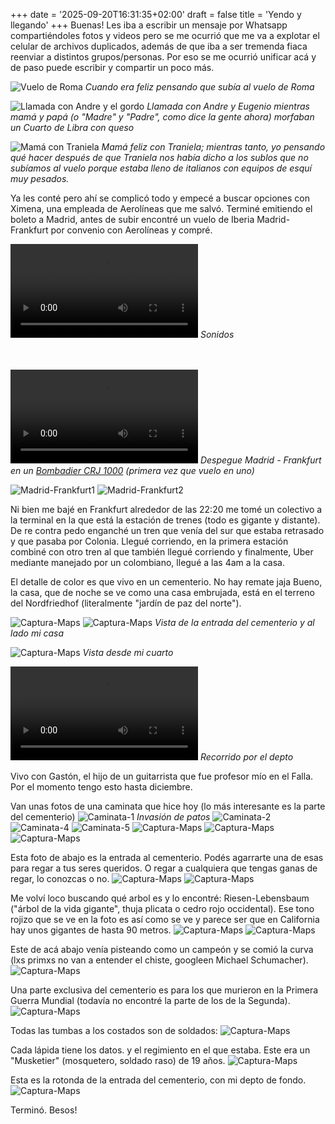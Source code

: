+++
date = '2025-09-20T16:31:35+02:00'
draft = false
title = 'Yendo y llegando'
+++
Buenas! Les iba a escribir un mensaje por Whatsapp compartiéndoles fotos y videos pero se me ocurrió que me va a explotar el celular de archivos duplicados, además de que iba a ser tremenda fiaca reenviar a distintos grupos/personas. Por eso se me ocurrió unificar acá y de paso puede escribir y compartir un poco más.

![Vuelo de Roma](/images/1/1.jpg)
*Cuando era feliz pensando que subía al vuelo de Roma*


![Llamada con Andre y el gordo](/images/1/2.png)
*Llamada con Andre y Eugenio mientras mamá y papá (o "Madre" y "Padre", como dice la gente ahora) morfaban un Cuarto de Libra con queso*

![Mamá con Traniela](/images/1/3.jpg)
*Mamá feliz con Traniela; mientras tanto, yo pensando qué hacer después de que Traniela nos había dicho a los sublos que no subíamos al vuelo porque estaba lleno de italianos con equipos de esquí muy pesados.*

Ya les conté pero ahí se complicó todo y empecé a buscar opciones con Ximena, una empleada de Aerolíneas que me salvó. Terminé emitiendo el boleto a Madrid, antes de subir encontré un vuelo de Iberia Madrid-Frankfurt por convenio con Aerolíneas y compré.

<video controls style="max-width:100%; height:auto;">>
  <source src="/videos/1/5.mp4" type="video/mp4">
</video>
<i>Sonidos</i>

<br /><br />
<video controls style="max-width:100%; height:auto;">>
  <source src="/videos/1/6.mp4" type="video/mp4">
</video>
<i>Despegue Madrid - Frankfurt en un <a href="https://www.google.com/search?q=bombardier+crj+1000" target="_blank">Bombadier CRJ 1000</a> (primera vez que vuelo en uno)</i>

![Madrid-Frankfurt1](/images/1/7.jpg)
![Madrid-Frankfurt2](/images/1/8.jpg)

Ni bien me bajé en Frankfurt alrededor de las 22:20 me tomé un colectivo a la terminal en la que está la estación de trenes (todo es gigante y distante). De re contra pedo enganché un tren que venía del sur que estaba retrasado y que pasaba por Colonia. Llegué corriendo, en la primera estación combiné con otro tren al que también llegué corriendo y finalmente, Uber mediante manejado por un colombiano, llegué a las 4am a la casa.

El detalle de color es que vivo en un cementerio. No hay remate jaja
Bueno, la casa, que de noche se ve como una casa embrujada, está en el terreno del Nordfriedhof (literalmente "jardín de paz del norte").

![Captura-Maps](/images/1/9.png)
![Captura-Maps](/images/1/10.jpg)
*Vista de la entrada del cementerio y al lado mi casa*

![Captura-Maps](/images/1/11.jpg)
*Vista desde mi cuarto*

<video controls style="max-width:100%; height:auto;">>
  <source src="/videos/1/12.mp4" type="video/mp4">
</video>
<i>Recorrido por el depto</i>

Vivo con Gastón, el hijo de un guitarrista que fue profesor mío en el Falla. Por el momento tengo esto hasta diciembre.

Van unas fotos de una caminata que hice hoy (lo más interesante es la parte del cementerio)
![Caminata-1](/images/1/13.jpg)
*Invasión de patos*
![Caminata-2](/images/1/14.jpg)
![Caminata-4](/images/1/16.jpg)
![Caminata-5](/images/1/17.jpg)
![Captura-Maps](/images/1/18.jpg)
![Captura-Maps](/images/1/20.jpg)
![Captura-Maps](/images/1/21.jpg)

Esta foto de abajo es la entrada al cementerio. Podés agarrarte una de esas para regar a tus seres queridos. O regar a cualquiera que tengas ganas de regar, lo conozcas o no.
![Captura-Maps](/images/1/22.jpg)
![Captura-Maps](/images/1/23.jpg)

Me volví loco buscando qué arbol es y lo encontré: Riesen-Lebensbaum ("árbol de la vida gigante", thuja plicata o cedro rojo occidental). Ese tono rojizo que se ve en la foto es así como se ve y parece ser que en California hay unos gigantes de hasta 90 metros.
![Captura-Maps](/images/1/24.jpg)
![Captura-Maps](/images/1/25.jpg)

Este de acá abajo venía pisteando como un campeón y se comió la curva (lxs primxs no van a entender el chiste, googleen Michael Schumacher).
![Captura-Maps](/images/1/26.jpg)

Una parte exclusiva del cementerio es para los que murieron en la Primera Guerra Mundial (todavía no encontré la parte de los de la Segunda).
![Captura-Maps](/images/1/27.jpg)

Todas las tumbas a los costados son de soldados:
![Captura-Maps](/images/1/28.jpg)

Cada lápida tiene los datos. y el regimiento en el que estaba. Este era un "Musketier" (mosquetero, soldado raso) de 19 años.
![Captura-Maps](/images/1/29.jpg)

Esta es la rotonda de la entrada del cementerio, con mi depto de fondo.
![Captura-Maps](/images/1/30.jpg)

Terminó. Besos!